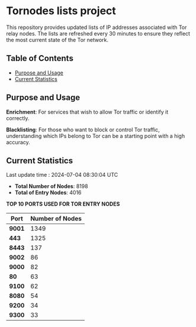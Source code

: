 # Tornodes lists project

This repository provides updated lists of IP addresses associated with Tor relay nodes. The lists are refreshed every 30 minutes to ensure they reflect the most current state of the Tor network.

## Table of Contents

- [Purpose and Usage](#purpose-and-usage)
- [Current Statistics](#current-statistics)


## Purpose and Usage

**Enrichment**: For services that wish to allow Tor traffic or identify it correctly.

**Blacklisting**: For those who want to block or control Tor traffic, understanding which IPs belong to Tor can be a starting point with a high accuracy.

## Current Statistics

Last update time : 2024-07-04 08:30:04 UTC

- **Total Number of Nodes**: 8198
- **Total of Entry Nodes**: 4016

**TOP 10 PORTS USED FOR TOR ENTRY NODES**

| **Port** | **Number of Nodes** |
|------|-----------------|
| **9001**   | 1349  |
| **443**   | 1325  |
| **8443**   | 137  |
| **9002**   | 86  |
| **9000**   | 82  |
| **80**   | 63  |
| **9100**   | 62  |
| **8080**   | 54  |
| **9200**   | 34  |
| **9300**   | 33  |

